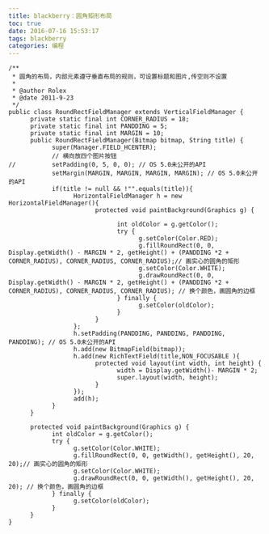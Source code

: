 ```yaml
---
title: blackberry：圆角矩形布局
toc: true
date: 2016-07-16 15:53:17
tags: blackberry
categories: 编程
---
```

	/**
	 * 圆角的布局，内部元素遵守垂直布局的规则，可设置标题和图片,传空则不设置
	 *
	 * @author Rolex
	 * @date 2011-9-23
	 */
	public class RoundRectFieldManager extends VerticalFieldManager {
	      private static final int CORNER_RADIUS = 18;
	      private static final int PANDDING = 5;
	      private static final int MARGIN = 10;
	      public RoundRectFieldManager(Bitmap bitmap, String title) {
	            super(Manager.FIELD_HCENTER);
	            // 横向放四个图片按钮
	//          setPadding(0, 5, 0, 0); // OS 5.0未公开的API
	            setMargin(MARGIN, MARGIN, MARGIN, MARGIN); // OS 5.0未公开的API
	            if(title != null && !"".equals(title)){
	                  HorizontalFieldManager h = new HorizontalFieldManager(){
	                        protected void paintBackground(Graphics g) {

	                              int oldColor = g.getColor();
	                              try {
	                                    g.setColor(Color.RED);
	                                    g.fillRoundRect(0, 0, Display.getWidth() - MARGIN * 2, getHeight() + (PANDDING *2 + CORNER_RADIUS), CORNER_RADIUS, CORNER_RADIUS);// 画实心的圆角的矩形
	                                    g.setColor(Color.WHITE);
	                                    g.drawRoundRect(0, 0, Display.getWidth() - MARGIN * 2, getHeight() + (PANDDING *2 + CORNER_RADIUS), CORNER_RADIUS, CORNER_RADIUS); // 换个颜色，画圆角的边框
	                              } finally {
	                                    g.setColor(oldColor);
	                              }
	                        }
	                  };
	                  h.setPadding(PANDDING, PANDDING, PANDDING, PANDDING); // OS 5.0未公开的API
	                  h.add(new BitmapField(bitmap));
	                  h.add(new RichTextField(title,NON_FOCUSABLE ){
	                        protected void layout(int width, int height) {
	                              width = Display.getWidth()- MARGIN * 2;
	                              super.layout(width, height);
	                        }
	                  });
	                  add(h);
	            }
	      }

	      protected void paintBackground(Graphics g) {
	            int oldColor = g.getColor();
	            try {
	                  g.setColor(Color.WHITE);
	                  g.fillRoundRect(0, 0, getWidth(), getHeight(), 20, 20);// 画实心的圆角的矩形
	                  g.setColor(Color.WHITE);
	                  g.drawRoundRect(0, 0, getWidth(), getHeight(), 20, 20); // 换个颜色，画圆角的边框
	            } finally {
	                  g.setColor(oldColor);
	            }
	      }
	}
